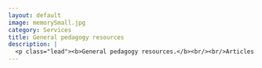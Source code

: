 ```yaml
---
layout: default
image: memorySmall.jpg
category: Services
title: General pedagogy resources
description: |
  <p class="lead"><b>General pedagogy resources.</b><br/><br/>Articles on teaching — music theory, aural skills, and in general. Online resources for music classes.<br/><br/><a href="/pedagogy/">Read more...</a></p>
---
```

